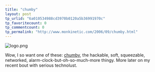 ```yaml
---
title: "chumby"
layout: post
tp_urlid: "6a010534988cd3970b0120a5b36991970c"
tp_favoritecount: 0
tp_commentcount: 0
tp_permalink: "http://www.monkinetic.com/2006/09/chumby.html"
---
```

<img alt="logo.png" class="at-xid-6a010534988cd3970b0120a5b36995970c" id="image2374" src="http://steveivy.typepad.com/.a/6a010534988cd3970b0120a5b36995970c-pi" />

Wow, I so want one of these: [chumby](http://www.chumby.com/corporate), the hackable, soft, squeezable, networked, alarm-clock-but-oh-so-much-more thingy. More later on my recent bout with serious technolust.
